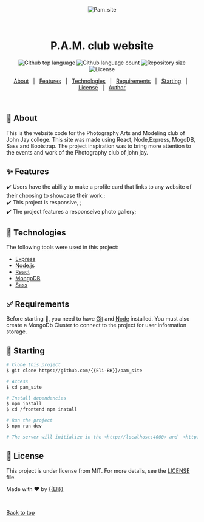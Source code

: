 <div align="center" id="top"> 
  <img src="https://i.imgur.com/oPwxumr.png" alt="Pam_site" />

&#xa0;

  <!-- <a href="https://pam_site.netlify.app">Demo</a> -->
</div>

<h1 align="center">P.A.M. club website</h1>

<p align="center">
  <img alt="Github top language" src="https://img.shields.io/github/languages/top/Eli-BH/pam_site?color=56BEB8">

  <img alt="Github language count" src="https://img.shields.io/github/languages/count/Eli-BH/pam_site?color=56BEB8">

  <img alt="Repository size" src="https://img.shields.io/github/repo-size/Eli-BH/pam_site?color=56BEB8">

  <img alt="License" src="https://img.shields.io/github/license/Eli_BH/pam_site?color=56BEB8">

  <!-- <img alt="Github issues" src="https://img.shields.io/github/issues/{{YOUR_GITHUB_USERNAME}}/pam_site?color=56BEB8" /> -->

  <!-- <img alt="Github forks" src="https://img.shields.io/github/forks/{{YOUR_GITHUB_USERNAME}}/pam_site?color=56BEB8" /> -->

  <!-- <img alt="Github stars" src="https://img.shields.io/github/stars/{{YOUR_GITHUB_USERNAME}}/pam_site?color=56BEB8" /> -->
</p>

<!-- Status -->

<!-- <h4 align="center">
	🚧  Pam_site 🚀 Under construction...  🚧
</h4>

<hr> -->

<p align="center">
  <a href="#dart-about">About</a> &#xa0; | &#xa0; 
  <a href="#sparkles-features">Features</a> &#xa0; | &#xa0;
  <a href="#rocket-technologies">Technologies</a> &#xa0; | &#xa0;
  <a href="#white_check_mark-requirements">Requirements</a> &#xa0; | &#xa0;
  <a href="#checkered_flag-starting">Starting</a> &#xa0; | &#xa0;
  <a href="#memo-license">License</a> &#xa0; | &#xa0;
  <a href="https://github.com/{{Eli-Bh}}" target="_blank">Author</a>
</p>

<br>

## :dart: About

This is the website code for the Photography Arts and Modeling club of John Jay college.
This site was made using React, Node,Express, MogoDB, Sass and Bootstrap.
The project inspiration was to bring more attention to the events and work of the Photography club of john jay.

## :sparkles: Features

:heavy_check_mark: Users have the ability to make a profile card that links to any website of their choosing to showcase their work.;\
:heavy_check_mark: This project is responsive, ;\
:heavy_check_mark: The project features a responseive photo gallery;

## :rocket: Technologies

The following tools were used in this project:

- [Express](http://expressjs.com/)
- [Node.js](https://nodejs.org/en/)
- [React](https://pt-br.reactjs.org/)
- [MongoDB](https://www.mongodb.com/)
- [Sass](https://sass-lang.com/)

## :white_check_mark: Requirements

Before starting :checkered_flag:, you need to have [Git](https://git-scm.com) and [Node](https://nodejs.org/en/) installed.
You must also create a MongoDb Cluster to connect to the project for user information storage.

## :checkered_flag: Starting

```bash
# Clone this project
$ git clone https://github.com/{{Eli-BH}}/pam_site

# Access
$ cd pam_site

# Install dependencies
$ npm install
$ cd /frontend npm install

# Run the project
$ npm run dev

# The server will initialize in the <http://localhost:4000> and  <http://localhost:3000>
```

## :memo: License

This project is under license from MIT. For more details, see the [LICENSE](LICENSE.md) file.

Made with :heart: by <a href="https://github.com/{{Eli-Bh}}" target="_blank">{{Eli}}</a>

&#xa0;

<a href="#top">Back to top</a>
